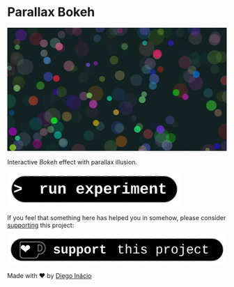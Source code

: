 # Parallax Bokeh

[![preview](thumb.jpg)](https://diegoinacio.github.io/svg-experiments/svg-experiment-003/index.html)

Interactive _Bokeh_ effect with parallax illusion.

[![run experiment](../assets/icon/run_experiment.svg)](https://diegoinacio.github.io/svg-experiments/svg-experiment-003/index.html)

If you feel that something here has helped you in somehow, please consider [supporting](https://ko-fi.com/diegoinacio/) this project:

[![support this project](../assets/icon/support_this_project.svg)](https://ko-fi.com/diegoinacio/)

Made with ❤️ by [Diego Inácio](https://diegoinacio.github.io/)
